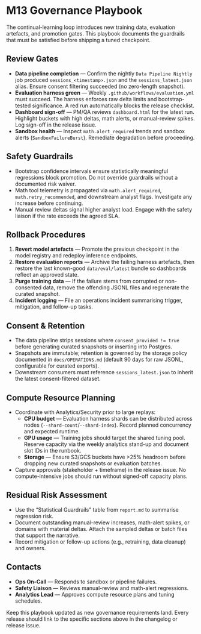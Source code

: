 # M13 Governance Playbook

The continual-learning loop introduces new training data, evaluation artefacts, and promotion gates. This playbook documents the guardrails that must be satisfied before shipping a tuned checkpoint.

## Review Gates
- **Data pipeline completion** — Confirm the nightly `Data Pipeline Nightly` job produced `sessions_<timestamp>.json` and the `sessions_latest.json` alias. Ensure consent filtering succeeded (no zero-length snapshot).
- **Evaluation harness green** — Weekly `.github/workflows/evaluation.yml` must succeed. The harness enforces raw delta limits and bootstrap-tested significance. A red run automatically blocks the release checklist.
- **Dashboard sign-off** — PM/QA reviews `dashboard.html` for the latest run. Highlight buckets with high deltas, math alerts, or manual-review spikes. Log sign-off in the release issue.
- **Sandbox health** — Inspect `math.alert_required` trends and sandbox alerts (`SandboxFailureBurst`). Remediate degradation before proceeding.

## Safety Guardrails
- Bootstrap confidence intervals ensure statistically meaningful regressions block promotion. Do not override guardrails without a documented risk waiver.
- Math tool telemetry is propagated via `math.alert_required`, `math.retry_recommended`, and downstream analyst flags. Investigate any increase before continuing.
- Manual review deltas signal higher analyst load. Engage with the safety liaison if the rate exceeds the agreed SLA.

## Rollback Procedures
1. **Revert model artefacts** — Promote the previous checkpoint in the model registry and redeploy inference endpoints.
2. **Restore evaluation reports** — Archive the failing harness artefacts, then restore the last known-good `data/eval/latest` bundle so dashboards reflect an approved state.
3. **Purge training data** — If the failure stems from corrupted or non-consented data, remove the offending JSONL files and regenerate the curated snapshot.
4. **Incident logging** — File an operations incident summarising trigger, mitigation, and follow-up tasks.

## Consent & Retention
- The data pipeline strips sessions where `consent_provided != true` before generating curated snapshots or inserting into Postgres.
- Snapshots are immutable; retention is governed by the storage policy documented in `docs/OPERATIONS.md` (default 90 days for raw JSONL, configurable for curated exports).
- Downstream consumers must reference `sessions_latest.json` to inherit the latest consent-filtered dataset.

## Compute Resource Planning
- Coordinate with Analytics/Security prior to large replays:
  - **CPU budget** — Evaluation harness shards can be distributed across nodes (`--shard-count`/`--shard-index`). Record planned concurrency and expected runtime.
  - **GPU usage** — Training jobs should target the shared tuning pool. Reserve capacity via the weekly analytics stand-up and document slot IDs in the runbook.
  - **Storage** — Ensure S3/GCS buckets have >25% headroom before dropping new curated snapshots or evaluation batches.
- Capture approvals (stakeholder + timeframe) in the release issue. No compute-intensive jobs should run without signed-off capacity plans.

## Residual Risk Assessment
- Use the “Statistical Guardrails” table from `report.md` to summarise regression risk.
- Document outstanding manual-review increases, math-alert spikes, or domains with material deltas. Attach the sampled deltas or batch files that support the narrative.
- Record mitigation or follow-up actions (e.g., retraining, data cleanup) and owners.

## Contacts
- **Ops On-Call** — Responds to sandbox or pipeline failures.
- **Safety Liaison** — Reviews manual-review and math-alert regressions.
- **Analytics Lead** — Approves compute resource plans and tuning schedules.

Keep this playbook updated as new governance requirements land. Every release should link to the specific sections above in the changelog or release issue.
